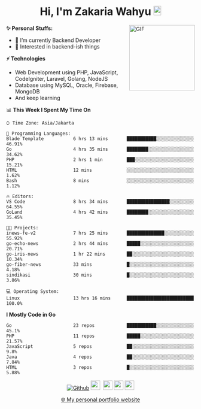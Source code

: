 <h1 align="center">Hi, I'm Zakaria Wahyu <img src="https://github.com/TheDudeThatCode/TheDudeThatCode/blob/master/Assets/Hi.gif" width="20px" height="25px"></h1>

<img align="right" alt="GIF" height="175px" src="https://www.nayakapratama.co.id/wp-content/uploads/2019/07/Website-Maintenance.gif" />

**✨ Personal Stuffs:**
- 🔭 I’m currently Backend Developer
- 🌱 Interested in backend-ish things

**⚡ Technologies**
- Web Development using PHP, JavaScript, CodeIgniter, Laravel, Golang, NodeJS
- Database using MySQL, Oracle, Firebase, MongoDB
- And keep learning

<!--START_SECTION:waka-->
📊 **This Week I Spent My Time On** 

```text
⌚︎ Time Zone: Asia/Jakarta

💬 Programming Languages: 
Blade Template           6 hrs 13 mins       ███████████░░░░░░░░░░░░░░   46.91% 
Go                       4 hrs 35 mins       ████████░░░░░░░░░░░░░░░░░   34.62% 
PHP                      2 hrs 1 min         ███░░░░░░░░░░░░░░░░░░░░░░   15.21% 
HTML                     12 mins             ░░░░░░░░░░░░░░░░░░░░░░░░░   1.62% 
Bash                     8 mins              ░░░░░░░░░░░░░░░░░░░░░░░░░   1.12%

🔥 Editors: 
VS Code                  8 hrs 34 mins       ████████████████░░░░░░░░░   64.55% 
GoLand                   4 hrs 42 mins       ████████░░░░░░░░░░░░░░░░░   35.45%

🐱‍💻 Projects: 
inews-fe-v2              7 hrs 25 mins       ██████████████░░░░░░░░░░░   55.92% 
go-echo-news             2 hrs 44 mins       █████░░░░░░░░░░░░░░░░░░░░   20.71% 
go-iris-news             1 hr 22 mins        ██░░░░░░░░░░░░░░░░░░░░░░░   10.34% 
go-fiber-news            33 mins             █░░░░░░░░░░░░░░░░░░░░░░░░   4.18% 
sindikasi                30 mins             █░░░░░░░░░░░░░░░░░░░░░░░░   3.86%

💻 Operating System: 
Linux                    13 hrs 16 mins      █████████████████████████   100.0%

```

**I Mostly Code in Go** 

```text
Go                       23 repos            ███████████░░░░░░░░░░░░░░   45.1% 
PHP                      11 repos            █████░░░░░░░░░░░░░░░░░░░░   21.57% 
JavaScript               5 repos             ██░░░░░░░░░░░░░░░░░░░░░░░   9.8% 
Java                     4 repos             ██░░░░░░░░░░░░░░░░░░░░░░░   7.84% 
HTML                     3 repos             █░░░░░░░░░░░░░░░░░░░░░░░░   5.88%

```



<!--END_SECTION:waka-->

<p align="center">
<a href="https://github.com/zakariawahyu" target="_blank"><img alt="Github" src="https://img.shields.io/badge/GitHub-%2312100E.svg?&style=for-the-badge&logo=Github&logoColor=white" /></a>
<a href="https://www.twitter.com/_zakariawahyu"><img src="https://img.shields.io/badge/twitter-%231DA1F2.svg?&style=for-the-badge&logo=twitter&logoColor=white" height=25></a> 
<a href="https://www.linkedin.com/in/zakariawahyu"><img src="https://img.shields.io/badge/linkedin-%230077B5.svg?&style=for-the-badge&logo=linkedin&logoColor=white" height=25></a> 
<a href="https://www.instagram.com/_zakariawahyu"><img src="https://img.shields.io/badge/instagram-%23E4405F.svg?&style=for-the-badge&logo=instagram&logoColor=white" height=25></a>
<a href="https://medium.com/@zakariawahyu"><img src="https://img.shields.io/badge/Medium-12100E?style=for-the-badge&logo=medium&logoColor=white" height=25></a>
</p>
<p align="center"><a href="https://www.zakariawahyu.com" target="_blank">🌐 My personal portfolio website</a></p>
